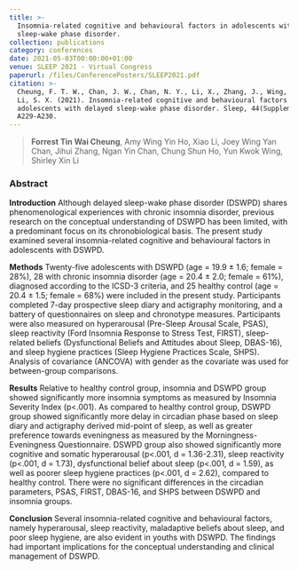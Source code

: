 ```yaml
---
title: >-
  Insomnia-related cognitive and behavioural factors in adolescents with delayed
  sleep-wake phase disorder. 
collection: publications
category: conferences
date: 2021-05-03T00:00:00+01:00
venue: SLEEP 2021 - Virtual Congress
paperurl: /files/ConferencePosters/SLEEP2021.pdf
citation: >-
  Cheung, F. T. W., Chan, J. W., Chan, N. Y., Li, X., Zhang, J., Wing, Y. K., &
  Li, S. X. (2021). Insomnia-related cognitive and behavioural factors in
  adolescents with delayed sleep-wake phase disorder. Sleep, 44(Supplement_2),
  A229-A230.
---
```

> **Forrest Tin Wai Cheung**, Amy Wing Yin Ho, Xiao Li, Joey Wing Yan Chan, Jihui Zhang, Ngan Yin Chan, Chung Shun Ho, Yun Kwok Wing, Shirley Xin Li

### Abstract

**Introduction** Although delayed sleep-wake phase disorder (DSWPD) shares phenomenological experiences with chronic insomnia disorder, previous research on the conceptual understanding of DSWPD has been limited, with a predominant focus on its chronobiological basis. The present study examined several insomnia-related cognitive and behavioural factors in adolescents with DSWPD.

**Methods** Twenty-five adolescents with DSWPD (age = 19.9 ± 1.6; female = 28%), 28 with chronic insomnia disorder (age = 20.4 ± 2.0; female = 61%), diagnosed according to the ICSD-3 criteria, and 25 healthy control (age = 20.4 ± 1.5; female = 68%) were included in the present study. Participants completed 7-day prospective sleep diary and actigraphy monitoring, and a battery of questionnaires on sleep and chronotype measures. Participants were also measured on hyperarousal (Pre-Sleep Arousal Scale, PSAS), sleep reactivity (Ford Insomnia Response to Stress Test, FIRST), sleep-related beliefs (Dysfunctional Beliefs and Attitudes about Sleep, DBAS-16), and sleep hygiene practices (Sleep Hygiene Practices Scale, SHPS). Analysis of covariance (ANCOVA) with gender as the covariate was used for between-group comparisons.

**Results** Relative to healthy control group, insomnia and DSWPD group showed significantly more insomnia symptoms as measured by Insomnia Severity Index (p&lt;.001). As compared to healthy control group, DSWPD group showed significantly more delay in circadian phase based on sleep diary and actigraphy derived mid-point of sleep, as well as greater preference towards eveningness as measured by the Morningness-Eveningness Questionnaire. DSWPD group also showed significantly more cognitive and somatic hyperarousal (p&lt;.001, d = 1.36-2.31), sleep reactivity (p&lt;.001, d = 1.73), dysfunctional belief about sleep (p&lt;.001, d = 1.59), as well as poorer sleep hygiene practices (p&lt;.001, d = 2.62), compared to healthy control. There were no significant differences in the circadian parameters, PSAS, FIRST, DBAS-16, and SHPS between DSWPD and insomnia groups.

**Conclusion** Several insomnia-related cognitive and behavioural factors, namely hyperarousal, sleep reactivity, maladaptive beliefs about sleep, and poor sleep hygiene, are also evident in youths with DSWPD. The findings had important implications for the conceptual understanding and clinical management of DSWPD.